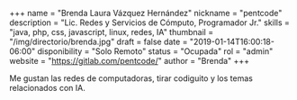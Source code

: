 +++
name = "Brenda Laura Vázquez Hernández"
nickname = "pentcode"
description = "Lic. Redes y Servicios de Cómputo, Programador Jr."
skills = "java, php, css, javascript, linux, redes, IA"
thumbnail = "/img/directorio/brenda.jpg"
draft = false
date = "2019-01-14T16:00:18-06:00"
disponibility = "Solo Remoto"
status = "Ocupada"
rol = "admin"
website = "https://gitlab.com/pentcode/"
author = "Brenda"
+++

Me gustan las redes de computadoras, tirar codiguito y los temas relacionados con IA.

